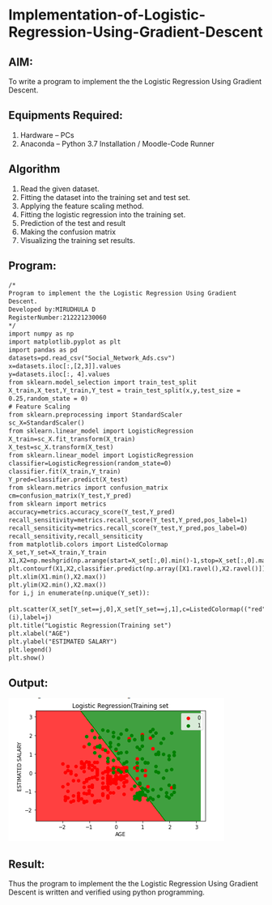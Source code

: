 # Implementation-of-Logistic-Regression-Using-Gradient-Descent

## AIM:
To write a program to implement the the Logistic Regression Using Gradient Descent.

## Equipments Required:
1. Hardware – PCs
2. Anaconda – Python 3.7 Installation / Moodle-Code Runner

## Algorithm
1. Read the given dataset.
2. Fitting the dataset into the training set and test set.
3. Applying the feature scaling method.
4. Fitting the logistic regression into the training set.
5. Prediction of the test and result
6. Making the confusion matrix
7. Visualizing the training set results.

## Program:
```
/*
Program to implement the the Logistic Regression Using Gradient Descent.
Developed by:MIRUDHULA D 
RegisterNumber:212221230060  
*/
import numpy as np
import matplotlib.pyplot as plt
import pandas as pd
datasets=pd.read_csv("Social_Network_Ads.csv")
x=datasets.iloc[:,[2,3]].values
y=datasets.iloc[:, 4].values
from sklearn.model_selection import train_test_split
X_train,X_test,Y_train,Y_test = train_test_split(x,y,test_size = 0.25,random_state = 0)
# Feature Scaling
from sklearn.preprocessing import StandardScaler
sc_X=StandardScaler()
from sklearn.linear_model import LogisticRegression
X_train=sc_X.fit_transform(X_train)
X_test=sc_X.transform(X_test)
from sklearn.linear_model import LogisticRegression
classifier=LogisticRegression(random_state=0)
classifier.fit(X_train,Y_train)
Y_pred=classifier.predict(X_test)
from sklearn.metrics import confusion_matrix
cm=confusion_matrix(Y_test,Y_pred)
from sklearn import metrics
accuracy=metrics.accuracy_score(Y_test,Y_pred)
recall_sensitivity=metrics.recall_score(Y_test,Y_pred,pos_label=1)
recall_sensiticity=metrics.recall_score(Y_test,Y_pred,pos_label=0)
recall_sensitivity,recall_sensiticity
from matplotlib.colors import ListedColormap
X_set,Y_set=X_train,Y_train
X1,X2=np.meshgrid(np.arange(start=X_set[:,0].min()-1,stop=X_set[:,0].max()+1,step=0.01),np.arange(start=X_set[:,1].min()-1,stop=X_set[:,1].max()+1,step=0.01))
plt.contourf(X1,X2,classifier.predict(np.array([X1.ravel(),X2.ravel()]).T).reshape(X1.shape),alpha=0.75,cmap=ListedColormap(("red","green")))
plt.xlim(X1.min(),X2.max())
plt.ylim(X2.min(),X2.max())
for i,j in enumerate(np.unique(Y_set)):
  plt.scatter(X_set[Y_set==j,0],X_set[Y_set==j,1],c=ListedColormap(("red","green"))(i),label=j)
plt.title("Logistic Regression(Training set")
plt.xlabel("AGE")
plt.ylabel("ESTIMATED SALARY")
plt.legend()
plt.show()
```

## Output:
![logistic regression using gradient descent](1.png)


## Result:
Thus the program to implement the the Logistic Regression Using Gradient Descent is written and verified using python programming.

